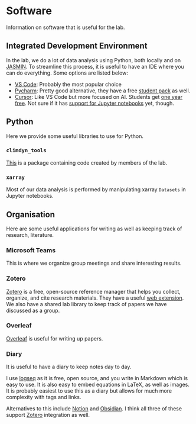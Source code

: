 # Software
Information on software that is useful for the lab.

## Integrated Development Environment
In the lab, we do a lot of data analysis using Python, 
both locally and on [JASMIN](../hpc_basics/jasmin.md). To streamline this process,
it is useful to have an IDE where you can do everything. Some options are listed below:

* [VS Code](https://code.visualstudio.com/): Probably the most popular choice
* [Pycharm](https://www.jetbrains.com/pycharm/): Pretty good alternative, they have a free [student pack](https://www.jetbrains.com/academy/student-pack/)
as well.
* [Cursor](https://cursor.com/en): Like VS Code but more focused on AI. Students get [one year free](https://cursor.com/students).
Not sure if it has [support for Jupyter notebooks](https://forum.cursor.com/t/jupyter-notebook-support/14851) 
yet, though.

## Python
Here we provide some useful libraries to use for Python.

### `climdyn_tools`

[This](../code/index.md) is a package containing code created by members of the lab.

### `xarray`

Most of our data analysis is performed by manipulating xarray `Datasets` in Jupyter notebooks.

## Organisation
Here are some useful applications for writing as well as keeping track of research, literature.

### Microsoft Teams
This is where we organize group meetings and share interesting results.

### Zotero
[Zotero](https://www.zotero.org/) is a free, open-source reference manager that helps you collect, organize, and cite research materials.
They have a useful [web extension](https://www.zotero.org/download/connectors). 
We also have a shared lab library to keep track of papers we have discussed as a group.

### Overleaf
[Overleaf](https://www.overleaf.com/) is useful for writing up papers.

### Diary
It is useful to have a diary to keep notes day to day. 

I use [logseq](https://logseq.com/) as it is free, open source,
and you write in Markdown which is easy to use. It is also easy to embed equations in LaTeX, as well as images.
It is probably easiest to use this as a diary but allows for much more complexity with tags and links.

Alternatives to this include [Notion](https://www.notion.com/) and [Obsidian](https://obsidian.md/). I think
all three of these support [Zotero](#zotero) integration as well.
